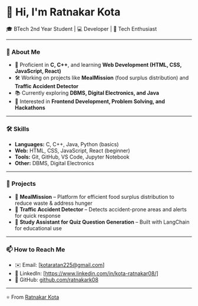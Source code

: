 # 👋 Hi, I'm Ratnakar Kota  

🎓 BTech 2nd Year Student | 💻 Developer | 🚀 Tech Enthusiast  

---

### 🚀 About Me
- 🔧 Proficient in **C, C++**, and learning **Web Development (HTML, CSS, JavaScript, React)**  
- 🛠️ Working on projects like **MealMission** (food surplus distribution) and **Traffic Accident Detector**  
- 📚 Currently exploring **DBMS, Digital Electronics, and Java**  
- 🎯 Interested in **Frontend Development, Problem Solving, and Hackathons**  

---

### 🛠️ Skills
- **Languages:** C, C++, Java, Python (basics)  
- **Web:** HTML, CSS, JavaScript, React (beginner)  
- **Tools:** Git, GitHub, VS Code, Jupyter Notebook  
- **Other:** DBMS, Digital Electronics  

---

### 🌟 Projects
- 🍴 **MealMission** – Platform for efficient food surplus distribution to reduce waste & address hunger  
- 🚦 **Traffic Accident Detector** – Detects accident-prone areas and alerts for quick response  
- 📖 **Study Assistant for Quiz Question Generation** – Built with LangChain for educational use  

---

### 📫 How to Reach Me
- ✉️ Email: [kotaratan225@gmail.com]  
- 🔗 LinkedIn: [https://www.linkedin.com/in/kota-ratnakar08/]  
- 🐙 GitHub: [github.com/ratnakark08](https://github.com/ratnakar08)  

---

⭐️ From [Ratnakar Kota](https://github.com/ratnakar08)
